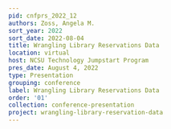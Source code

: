 ```yaml
---
pid: cnfprs_2022_12
authors: Zoss, Angela M.
sort_year: 2022
sort_date: 2022-08-04
title: Wrangling Library Reservations Data
location: virtual
host: NCSU Technology Jumpstart Program
pres_date: August 4, 2022
type: Presentation
grouping: conference
label: Wrangling Library Reservations Data
order: '01'
collection: conference-presentation
project: wrangling-library-reservation-data
---
```

